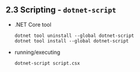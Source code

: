 ## 2.3 Scripting - `dotnet-script`

*   .NET Core tool

    ```
    dotnet tool uninstall --global dotnet-script
    dotnet tool install --global dotnet-script
    ```

*   running/executing

    ```
    dotnet-script script.csx
    ```